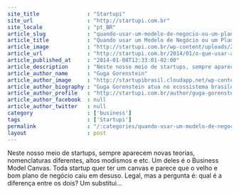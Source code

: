 ```yaml
---
site_title               : "Startupi"
site_url                 : "http://startupi.com.br"
site_locale              : "pt_BR"
article_slug             : "quando-usar-um-modelo-de-negocio-ou-um-plano-de-negocio"
article_title            : "Quando usar um Modelo de Negócio ou um Plano de Negócio"
article_image            : "http://startupi.com.br/wp-content/uploads/2014/09/areas_para_inovar_inovacao_inovadores-600x250.jpg"
article_url              : "http://startupi.com.br/2014/01/o-que-usar-agora-modelo-de-negocio-ou-plano-de-negocio/"
article_published_at     : "2014-01-08T12:33:01-02:00"
article_description      : "Neste nosso meio de startups, sempre aparecem novas teorias, nomenclaturas diferentes, altos modismos e etc. Um deles é o Business Model Canvas. Toda startup quer ter um canvas e parece que o velho e bom plano de negócio caiu em desuso. Legal, mas a pergunta é: qual é a diferença entre os dois? Um substitui..."
article_author_name      : "Guga Gorenstein"
article_author_image     : "http://startupibrasil.cloudapp.net/wp-content/uploads/2014/05/Guga-Gorenstein_avatar_1400819150.png"
article_author_biography : "Guga Gorenstein atua no ecossistema brasileiro como mentor do Startup Farm e de vários Startup Weekends, co-curador do StartupDigest Brasil e detentor do primeiro certificado para realizar a oficina NEXT (desenhada por Steve Blank) na América Latina. É CEO e co-fundador do poup.com.br, um site que devolve parte do valor pago em compras online, para o comprador. Também foi fundador da TipGain (startup acelerada pela Y Combinator) e trabalhou como executivo de marketing em multinacional. Administrador, fez MBA em marketing e foi laureado em seu mestrado em empreendedorismo tecnológico na Universidade de Londres. Adora customer development e ama sua filhinha Alice."
article_author_profile   : "http://startupi.com.br/author/guga-gorenstein/"
article_author_facebook  : null
article_author_twitter   : null
category                 : ['business']
tags                     : ['Startupi']
permalink                : "/:categories/quando-usar-um-modelo-de-negocio-ou-um-plano-de-negocio/"
layout                   : post
---
```


Neste nosso meio de startups, sempre aparecem novas teorias, nomenclaturas diferentes, altos modismos e etc. Um deles é o Business Model Canvas. Toda startup quer ter um canvas e parece que o velho e bom plano de negócio caiu em desuso. Legal, mas a pergunta é: qual é a diferença entre os dois? Um substitui...
